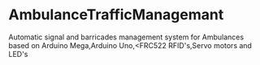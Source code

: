 # AmbulanceTrafficManagemant
Automatic signal and barricades management system for Ambulances based on Arduino Mega,Arduino Uno,&lt;FRC522 RFID's,Servo motors and LED's
